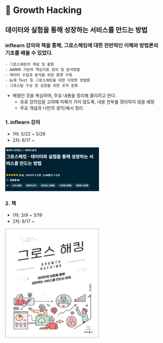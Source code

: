 # :seedling: Growth Hacking

## 데이터와 실험을 통해 성장하는 서비스를 만드는 방법
### inflearn 강의와 책을 통해, 그로스해킹에 대한 전반적인 이해와 방법론의 기초를 배울 수 있었다.
	- 그로스해킹의 개념 및 활용
	- AARRR 기반의 핵심지표 정의 및 분석방법
	- 데이터 수집과 분석을 위한 환경 구축
	- A/B Test 등 그로스해킹을 위한 다양한 방법론
	- 그로스팀 구성 및 성장을 위한 조직 문화

- 배웠던 것을 복습하며, 주요 내용을 정리해 올리려고 한다.
	- 유료 강의임을 고려해 피해가 가지 않도록, 내용 전부를 정리하지 않을 예정
	- 주요 개념과 나만의 생각/예시 정리

### 1. inflearn 강의
- 1차: 5/22 ~ 5/26
- 2차: 6/17 ~
<img src="./image/inflearn_growth_hacking_header.PNG" width="300">

### 2. 책
- 1차: 3/9 ~ 3/19
- 2차: 6/17 ~
<img src="./image/book_growth_hacking.jpg" width="300" height="350">

